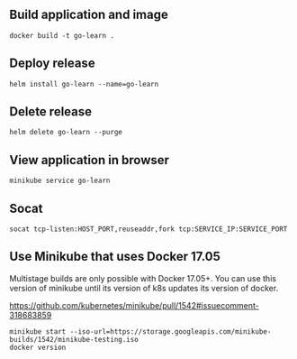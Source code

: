 ## Build application and image

    docker build -t go-learn .

## Deploy release

    helm install go-learn --name=go-learn

## Delete release

    helm delete go-learn --purge

## View application in browser

    minikube service go-learn

## Socat

    socat tcp-listen:HOST_PORT,reuseaddr,fork tcp:SERVICE_IP:SERVICE_PORT

## Use Minikube that uses Docker 17.05

Multistage builds are only possible with Docker 17.05+. You can use this
version of minikube until its version of k8s updates its version of docker.

https://github.com/kubernetes/minikube/pull/1542#issuecomment-318683859

    minikube start --iso-url=https://storage.googleapis.com/minikube-builds/1542/minikube-testing.iso
    docker version
